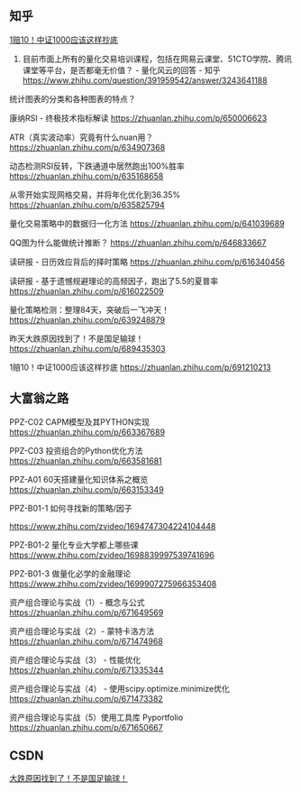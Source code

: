 ## 知乎

[1赔10！中证1000应该这样抄底](https://zhuanlan.zhihu.com/p/691210213)

1. 目前市面上所有的量化交易培训课程，包括在网易云课堂、51CTO学院、腾讯课堂等平台，是否都毫无价值？ - 量化风云的回答 - 知乎
https://www.zhihu.com/question/391959542/answer/3243641188


统计图表的分类和各种图表的特点？

康纳RSI - 终极技术指标解读
https://zhuanlan.zhihu.com/p/650006623

ATR（真实波动率）究竟有什么nuan用？
https://zhuanlan.zhihu.com/p/634907368

动态检测RSI反转，下跌通道中居然跑出100%胜率
https://zhuanlan.zhihu.com/p/635168658

从零开始实现网格交易，并将年化优化到36.35%
https://zhuanlan.zhihu.com/p/635825794

量化交易策略中的数据归一化方法
https://zhuanlan.zhihu.com/p/641039689

QQ图为什么能做统计推断？
https://zhuanlan.zhihu.com/p/646833667

读研报 - 日历效应背后的择时策略
https://zhuanlan.zhihu.com/p/616340456

读研报 - 基于遗憾规避理论的高频因子，跑出了5.5的夏普率
https://zhuanlan.zhihu.com/p/616022509

量化策略检测：整理84天，突破后一飞冲天！
https://zhuanlan.zhihu.com/p/639248879

昨天大跌原因找到了！不是国足输球！
https://zhuanlan.zhihu.com/p/689435303

1赔10！中证1000应该这样抄底
https://zhuanlan.zhihu.com/p/691210213

## 大富翁之路

PPZ-C02 CAPM模型及其PYTHON实现
https://zhuanlan.zhihu.com/p/663367689

PPZ-C03 投资组合的Python优化方法
https://zhuanlan.zhihu.com/p/663581681

PPZ-A01 60天搭建量化知识体系之概览
https://zhuanlan.zhihu.com/p/663153349

PPZ-B01-1 如何寻找新的策略/因子

https://www.zhihu.com/zvideo/1694747304224104448


PPZ-B01-2 量化专业大学都上哪些课
https://www.zhihu.com/zvideo/1698839997539741696

PPZ-B01-3 做量化必学的金融理论
https://www.zhihu.com/zvideo/1699907275966353408

资产组合理论与实战（1）- 概念与公式
https://zhuanlan.zhihu.com/p/671649569

资产组合理论与实战（2）- 蒙特卡洛方法
https://zhuanlan.zhihu.com/p/671474968

资产组合理论与实战（3） - 性能优化
https://zhuanlan.zhihu.com/p/671335344

资产组合理论与实战（4） - 使用scipy.optimize.minimize优化
https://zhuanlan.zhihu.com/p/671473382

资产组合理论与实战（5）使用工具库 Pyportfolio
https://zhuanlan.zhihu.com/p/671650667


## CSDN

[大跌原因找到了！不是国足输球！](https://blog.csdn.net/hbaaron/article/details/137093258)
